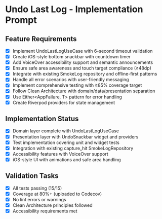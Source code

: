 # Undo Last Log - Implementation Prompt

## Feature Requirements
- [x] Implement UndoLastLogUseCase with 6-second timeout validation
- [x] Create iOS-style bottom snackbar with countdown timer
- [x] Add VoiceOver accessibility support and semantic announcements  
- [x] Ensure safe area awareness and touch target compliance (≥48dp)
- [x] Integrate with existing SmokeLog repository and offline-first patterns
- [x] Handle all error scenarios with user-friendly messaging
- [x] Implement comprehensive testing with ≥85% coverage target
- [x] Follow Clean Architecture with domain/data/presentation separation
- [x] Use Either<AppFailure, T> pattern for error handling
- [x] Create Riverpod providers for state management

## Implementation Status
- [x] Domain layer complete with UndoLastLogUseCase
- [x] Presentation layer with UndoSnackbar widget and providers
- [x] Test implementation covering unit and widget tests
- [x] Integration with existing capture_hit SmokeLogRepository
- [x] Accessibility features with VoiceOver support
- [x] iOS-style UI with animations and safe area handling

## Validation Tasks
- [x] All tests passing (15/15)
- [x] Coverage at 80%+ (uploaded to Codecov)
- [x] No lint errors or warnings
- [x] Clean Architecture principles followed
- [x] Accessibility requirements met